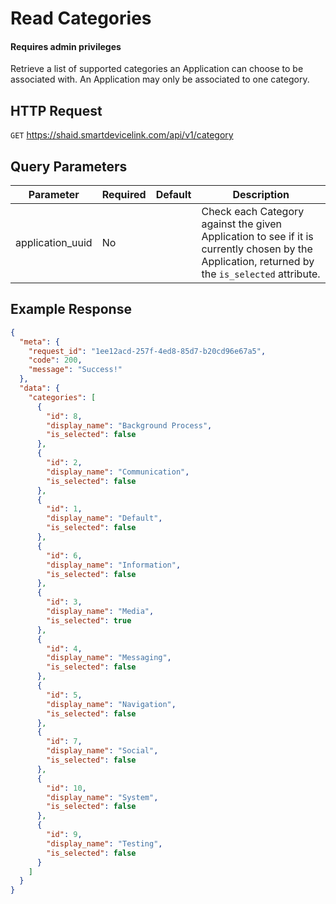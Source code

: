 # Read Categories
#### Requires admin privileges
Retrieve a list of supported categories an Application can choose to be associated with. An Application may only be associated to one category.

## HTTP Request
`GET` https://shaid.smartdevicelink.com/api/v1/category

## Query Parameters
| Parameter | Required | Default | Description |
|-----------|----------|---------|-------------|
| application_uuid | No | | Check each Category against the given Application to see if it is currently chosen by the Application, returned by the `is_selected` attribute. |

## Example Response

```json
{
  "meta": {
    "request_id": "1ee12acd-257f-4ed8-85d7-b20cd96e67a5",
    "code": 200,
    "message": "Success!"
  },
  "data": {
    "categories": [
      {
        "id": 8,
        "display_name": "Background Process",
        "is_selected": false
      },
      {
        "id": 2,
        "display_name": "Communication",
        "is_selected": false
      },
      {
        "id": 1,
        "display_name": "Default",
        "is_selected": false
      },
      {
        "id": 6,
        "display_name": "Information",
        "is_selected": false
      },
      {
        "id": 3,
        "display_name": "Media",
        "is_selected": true
      },
      {
        "id": 4,
        "display_name": "Messaging",
        "is_selected": false
      },
      {
        "id": 5,
        "display_name": "Navigation",
        "is_selected": false
      },
      {
        "id": 7,
        "display_name": "Social",
        "is_selected": false
      },
      {
        "id": 10,
        "display_name": "System",
        "is_selected": false
      },
      {
        "id": 9,
        "display_name": "Testing",
        "is_selected": false
      }
    ]
  }
}
```
